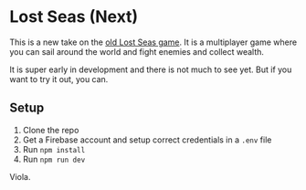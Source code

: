 # Lost Seas (Next)

This is a new take on the [old Lost Seas game](https://github.com/tonygustafsson/lostseas). It is a multiplayer game where you can sail around the world and fight enemies and collect wealth.

It is super early in development and there is not much to see yet. But if you want to try it out, you can.

## Setup

1. Clone the repo
2. Get a Firebase account and setup correct credentials in a `.env` file
3. Run `npm install`
4. Run `npm run dev`

Viola.
